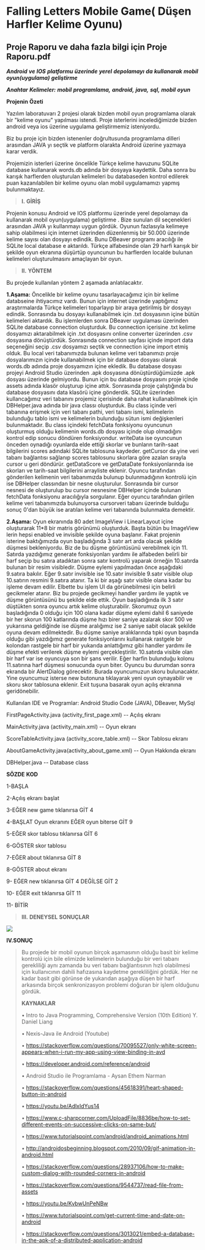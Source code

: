 # Falling Letters Mobile Game( Düşen Harfler Kelime Oyunu)  

## Proje Raporu ve daha fazla bilgi için Proje Raporu.pdf

***Android*** ***ve*** ***IOS*** ***platformu*** ***üzerinde***
***yerel*** ***depolamayı*** ***da*** ***kullanarak*** ***mobil***
***oyun(uygulama)*** ***geliştirme***

***Anahtar*** ***Kelimeler:*** ***mobil*** ***programlama,***
***android,*** ***java,*** ***sql,*** ***mobil*** ***oyun***

**Projenin** **Özeti**

Yazılım laboratuvarı 2 projesi olarak bizden mobil oyun programlama
olarak bir "kelime oyunu" yapılması istendi. Proje isterlerini
incelediğimizde bizden android veya ios üzerine uygulama geliştirmemiz
isteniyordu.

Biz bu proje için bizden istenenler doğrultusunda programlama dilleri
arasından JAVA yı seçtik ve platform olarakta Android üzerine yazmaya
karar verdik.

Projemizin isterleri üzerine öncelikle Türkçe kelime havuzunu SQLite
database kullanarak words.db adında bir dosyaya kaydettik. Daha sonra bu
karışık harflerden oluşturulan kelimeleri bu databaseden kontrol
edilerek puan kazanılabilen bir kelime oyunu olan mobil uygulamamızı
yapmış bulunmaktayız.

> **I.** **GİRİŞ**

Projenin konusu Android ve IOS platformu üzerinde yerel depolamayı da
kullanarak mobil oyun(uygulama) geliştirme . Bize sunulan dil
seçenekleri arasından JAVA yı kullanmayı uygun gördük. Oyunun fazlasıyla
kelimeye sahip olabilmesi için internet üzerinden düzenlenmiş bir 50.000
üzerinde kelime sayısı olan dosyayı edindik. Bunu DBeaver programı
aracılığı ile SQLite local database e aktarıldı. Türkçe alfabesinde olan
29 harfi karışık bir şekilde oyun ekranına düşürtüp oyuncunun bu
harflerden localde bulunan kelimeleri oluşturulmasını amaçlayan bir
oyun.

> **II.** **YÖNTEM**

Bu projede kullanılan yöntem 2 aşamada anlatılacaktır.

**1.Aşama:** Öncelikle bir kelime oyunu tasarlayacağımız için bir kelime
databseine ihtiyacımız vardı. Bunun için internet üzerinde yaptığımız
araştırmalarda Türkçe kelimeleri toparlayıp bir araya getirilmiş bir
dosyayı edindik. Sonrasında bu dosyayı kullanabilmek için .txt
dosyasının içine bütün kelimeleri aktardık. Bu işlemlerden sonra DBeaver
uygulaması üzerinden SQLite database connection oluşturduk. Bu
connection içerisine .txt kelime dosyamızı aktarabilmek için .txt dosyasını online converter üzerinden .csv dosyasına
dönüştürdük. Sonrasında connection sayfası içinde import data seçeneğini
seçip .csv dosyamızı seçtik ve connection içine import etmiş olduk. Bu
local veri tabanımızda bulunan kelime veri tabanımızı proje
dosyalarımızın içinde kullanabilmek için bir database dosyası olarak
words.db adında proje dosyamızın içine ekledik. Bu database dosyası
projeyi Android Studio üzerinden .apk dosyasına dönüştürdüğümüzde .apk
dosyası üzerinde gelmiyordu. Bunun için bu database dosyasını proje
içinde assets adında klasör oluşturup içine attık. Sonrasında proje
çalıştığında bu database dosyasını data klasörü içine gönderdik. SQLite
üzerinden kullancağımız veri tabanını projemiz içerisinde daha rahat
kullanabilmek için DBHelper.java adında bir java classı oluşturduk. Bu
class içinde veri tabanına erişmek için veri tabanı pathi, veri tabanı
ismi, kelimelerin bulunduğu tablo ismi ve kelimelerin bulunduğu sütun
ismi değişkenleri bulunmaktadır. Bu class içindeki fetchData fonksiyonu
oyuncunun oluşturmuş olduğu kelimenin words.db dosyası içinde olup
olmadığını kontrol edip sonucu döndüren fonksiyondur. writeData ise
oyuncunun önceden oynadığı oyunlarda elde ettiği skorlar ve bunların
tarih-saat bilgilerini scores adındaki SQLite tablosuna kaydeder.
getCursor da yine veri tabanı bağlantısı sağlanıp scores tablosunu
skorlara göre azalan sırayla cursor u geri döndürür. getDataScore ve
getDataDate fonksiyonlarında ise skorları ve tarih-saat bilgilerini
arrayliste eklenir. Oyuncu tarafından gönderilen kelimenin veri
tabanımızda bulunup bulunmadığının kontrolü için ise DBHelper classından
bir nesne oluşturulur. Sonrasında bir cursor nesnesi de oluşturulup bu
cursor nesnesine DBHelper içinde bulunan fetchData fonksiyonu
aracılığıyla sorgulanır. Eğer oyuncu tarafından girilen kelime veri
tabanımızda bulunuyorsa cursorveri tabanı üzerinde bulduğu sonuç 0'dan
büyük ise aratılan kelime veri tabanında bulunmakta demektir.

**2.Aşama:** Oyun ekranında 80 adet ImageView i LinearLayout içine
oluşturarak 11\*8 bir matris görünümü oluşturduk. Başta bütün bu
ImageView lerin hepsi enabled ve invisible şekilde oyuna başlanır. Fakat
projenin isterine baktığımızda oyun başladığında 3 satır art arda olacak
şekilde düşmesi bekleniyordu. Biz de bu düşme görüntüsünü verebilmek
için 11. Satırda yazdığımız generate fonksiyonları yardımı ile alfabeden
belirli bir harf seçip bu satıra atadıktan sonra satır kontrolü yaparak
örneğin 10.satırda bulunan bir resim visibledir. Düşme eylemi yapılmadan
önce aşağıdaki 9.satıra bakılır. Eğer 9.satır invisible ise 10.satır
invisible 9.satır visible olup 10.satırın resmini 9.satıra atanır. Ta ki
bir aşağı satır visible olana kadar bu işleme devam edilir. Elbette bu işlem UI da
görünebilmesi için belirli gecikmeler atanır. Biz bu projede gecikmeyi
handler yardımı ile yaptık ve düşme görüntüsünü bu şekilde elde ettik.
Oyun başladığında ilk 3 satır düştükten sonra oyuncu artık kelime
oluşturabilir. Skorumuz oyun başladığında 0 olduğu için 100 olana kadar
düşme eylemi dahil 6 saniyede bir her skorun 100 katlarında düşme hızı
birer saniye azalarak skor 500 ve yukarısına geldiğinde ise düşme
aralığımız ise 2 saniye sabit olacak şekilde oyuna devam edilmektedir.
Bu düşme saniye aralıklarında tıpki oyun başında olduğu gibi yazdığımız
generate fonksiyonlarını kullanarak rastgele bir kolondan rastgele bir
harf bir yukarıda anlattığımız gibi handler yardımı ile düşme efekti
verilerek düşme eylemi gerçekleştirilir. 10.satırda visible olan bir
harf var ise oyuncuya son bir şans verilir. Eğer harfin bulunduğu kolonu
11.satırına harf düşmesi sonucunda oyun biter. Oyuncu bu durumdan sonra
ekranda bir AlertDialog görecektir. Burada oyuncumuzun skoru
bulunacaktır. Yine oyuncumuz isterse new butonuna tıklayarak yeni oyun
oynayabilir ve skoru skor tablosuna eklenir. Exit tuşuna basarak oyun
açılış ekranına geridönebilir.

Kullanılan IDE ve Programlar: Android Studio Code
(JAVA), DBeaver, MySql

FirstPageActivity.java (activity_first_page.xml) -- Açılış ekranı

MainActivity.java (activity_main.xml) -- Oyun ekranı

ScoreTableActivity.java (activity_score_table.xml) -- Skor Tablosu
ekranı

AboutGameActivity.java(activity_about_game.xml) -- Oyun Hakkında ekranı

DBHelper.java -- Database class


**SÖZDE** **KOD**

1-BAŞLA

2-Açılış ekranı başlat

3-EĞER new game tıklanırsa GİT 4

4-BAŞLAT Oyun ekranını EĞER oyun biterse GİT 9

5-EĞER skor tablosu tıklanırsa GİT 6

6-GÖSTER skor tablosu

7-EĞER about tıklanırsa GİT 8

8-GÖSTER about ekranı

9- EĞER new tıklanırsa GİT 4 DEĞİLSE GİT 2

10- EĞER exit tıklanırsa GİT 11

11- BİTİR

> **III.** **DENEYSEL** **SONUÇLAR**

![](images/5a5omvye.png)


**IV.SONUÇ**
>
> Bu projede bir mobil oyunun birçok aşamasının olduğu basit bir kelime
> kontrolü için bile elimizde kelimelerin bulunduğu bir veri tabanı
> gerekliliği aynı zamanda bu veri tabanı bağlantısının hızlı olabilmesi
> için kullanıcının dahili hafızasına kaydetme gerekliliğini gördük. Her
> ne kadar basit gibi görünse de yukarıdan aşağıya düşen bir harf
> arkasında birçok senkronizasyon problemi doğuran bir işlem olduğunu
> gördük.
>
> **KAYNAKLAR**
>
> • Intro to Java Programming,
> Comprehensive Version (10th Edition) Y. Daniel Liang
>
> • Nexis-Java ile Android (Youtube)
>
> • https://stackoverflow.com/questions/70095527/only-white-screen-appears-when-i-run-my-app-using-view-binding-in-avd
>
> • https://developer.android.com/reference/android
>
> • Android Studio ile Programlama - Aysan Ethem Narman
>
> • https://stackoverflow.com/questions/45618391/heart-shaped-button-in-android
>
> • https://youtu.be/AdlxIdYus14
> 
>  • https://www.c-sharpcorner.com/UploadFile/8836be/how-to-set-different-events-on-successive-clicks-on-same-but/
>
> • https://www.tutorialspoint.com/android/android_animations.html
>
> • http://androidosbeginning.blogspot.com/2010/09/gif-animation-in-android.html
>
> • https://stackoverflow.com/questions/28937106/how-to-make-custom-dialog-with-rounded-corners-in-android
>
> • https://stackoverflow.com/questions/9544737/read-file-from-assets
>
> • https://youtu.be/KvbwUnPeNBw
>
>• https://www.tutorialspoint.com/get-current-time-and-date-on-android
>
>• https://stackoverflow.com/questions/3013021/embed-a-database-in-the-apk-of-a-distributed-application-android
